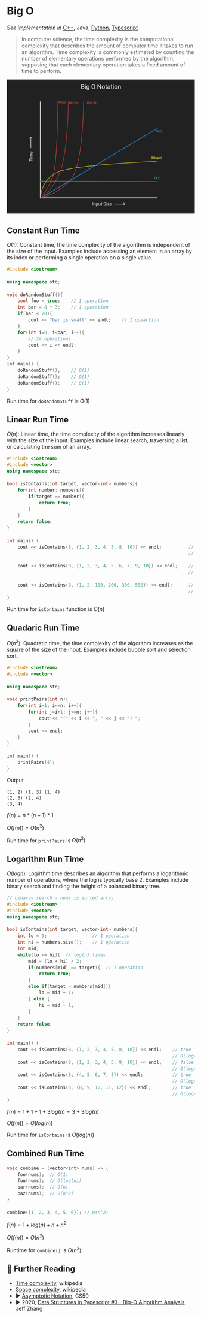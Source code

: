 # Big O

*See implementation in* [C++](../cpp/big-o.md), Java, [Python](../python/big-o.md), [Typescript](../typescript/big-o.md)

> In computer science, the time complexity is the computational complexity that describes the amount of computer time it takes to run an algorithm. Time complexity is commonly estimated by counting the number of elementary operations performed by the algorithm, supposing that each elementary operation takes a fixed amount of time to perform.

![](../abstract/basic-concepts/big-o-notation.png)

## Constant Run Time

$O(1)$: Constant time, the time complexity of the algorithm is independent of the size of the input. Examples include accessing an element in an array by its index or performing a single operation on a single value.

```cpp
#include <iostream>

using namespace std;

void doRandomStuff(){
    bool foo = true;    // 1 operation
    int bar = 8 * 3;    // 1 operation
    if(bar < 20){
        cout << "bar is small" << endl;    // 1 opeartion
    }
    for(int i=0; i<bar; i++){
        // 24 operations 
        cout << i << endl;
    }
}
int main() {
    doRandomStuff();    // O(1)
    doRandomStuff();    // O(1)
    doRandomStuff();    // O(1)
}
```

Run time for `doRandomStuff` is $O(1)$

## Linear Run Time

$O(n)$: Linear time, the time complexity of the algorithm increases linearly with the size of the input. Examples include linear search, traversing a list, or calculating the sum of an array.

```cpp
#include <iostream>
#include <vector>
using namespace std;

bool isContains(int target, vector<int> numbers){
    for(int number: numbers){
        if(target == number){
            return true;
        }
    }
    return false;
}

int main() {
    cout << isContains(8, {1, 2, 3, 4, 5, 8, 10}) << endl;          // 1
                                                                    // O(n)

    cout << isContains(8, {1, 2, 3, 4, 5, 6, 7, 9, 10}) << endl;    // 0
                                                                    // O(n)

    cout << isContains(8, {1, 2, 100, 200, 300, 500}) << endl;      // 0
                                                                    // O(n)
}
```

Run time for `isContains` function is $O(n)$

## Quadaric Run Time

$O(n^2)$: Quadratic time, the time complexity of the algorithm increases as the square of the size of the input. Examples include bubble sort and selection sort.

```cpp
#include <iostream>
#include <vector>

using namespace std;

void printPairs(int n){
    for(int i=1; i<=n; i++){
        for(int j=i+1; j<=n; j++){
            cout << "(" << i << ", " << j << ") ";
        }
        cout << endl;
    }
}

int main() {
    printPairs(4);
}
```

Output

```
(1, 2) (1, 3) (1, 4) 
(2, 3) (2, 4) 
(3, 4) 
```

$f(n) = n * (n-1) * 1$

$O(f(n)) = O(n^2)$

Run time for `printPairs` is $O(n^2)$

## Logarithm Run Time

$O(log n)$: Logirthm time describes an algorithm that performs a logarithmic number of operations, where the log is typically base 2. Examples include binary search and finding the height of a balanced binary tree.

```cpp
// binaray search - nums is sorted array
#include <iostream>
#include <vector>
using namespace std;

bool isContains(int target, vector<int> numbers){
    int lo = 0;                 // 1 operation 
    int hi = numbers.size();    // 1 operation
    int mid;
    while(lo <= hi){  // log(n) times
        mid = (lo + hi) / 2;
        if(numbers[mid] == target){  // 1 operation
            return true;
        }
        else if(target > numbers[mid]){
            lo = mid + 1;
        } else {
            hi = mid - 1;
        }
    }
    return false;
}

int main() {
    cout << isContains(8, {1, 2, 3, 4, 5, 8, 10}) << endl;    // true
                                                              // O(log(n))
    cout << isContains(8, {1, 2, 3, 4, 5, 9, 10}) << endl;    // false
                                                              // O(log(n))    
    cout << isContains(8, {4, 5, 6, 7, 8}) << endl;           // true
                                                              // O(log(n))
    cout << isContains(8, {8, 9, 10, 11, 12}) << endl;        // true
                                                              // O(log(n))
}
```

$f(n) = 1 + 1 + 1 + 3log(n)= 3 + 3log(n)$

$O(f(n)) = O(log(n))$

Run time for `isContains` is $O(log(n))$

## Combined Run Time

```cpp
void combine = (vector<int> nums) => {
    foo(nums);  // O(1)
    fuu(nums);  // O(log(n))
    bar(nums);  // O(n)
    baz(nums);  // O(n^2)
}

combine({1, 2, 3, 4, 5, 6}); // O(n^2)
```

$f(n) = 1 + log(n) + n + n^2$

$O(f(n)) = O(n^2)$

Runtime for `combine()` is $O(n^2)$

## 🔗 Further Reading

* [Time complexity](https://en.wikipedia.org/wiki/Time_complexity), wikipedia
* [Space complexity](https://en.wikipedia.org/wiki/Space_complexity), wikipedia
* ▶️ [Asymptotic Notation](https://www.youtube.com/watch?v=iOq5kSKqeR4&ab_channel=CS50), CS50
* ▶️ 2020, [Data Structures in Typescript #3 - Big-O Algorithm Analysis](https://www.youtube.com/watch?v=F2wwpDgoSoc&ab_channel=JeffZhang), Jeff Zhang
